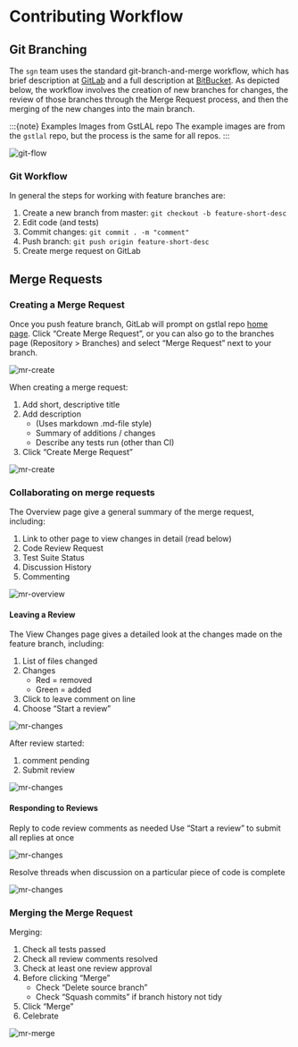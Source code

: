 # Contributing Workflow

## Git Branching

The `sgn` team uses the standard git-branch-and-merge workflow, which has brief description
at [GitLab](https://docs.gitlab.com/ee/gitlab-basics/feature_branch_workflow.html) and a full description
at [BitBucket](https://www.atlassian.com/git/tutorials/comparing-workflows/feature-branch-workflow). As depicted below,
the workflow involves the creation of new branches for changes, the review of those branches through the Merge Request
process, and then the merging of the new changes into the main branch.

:::{note} Examples Images from GstLAL repo
The example images are from the `gstlal` repo, but the process is the same for all repos.
:::

![git-flow](_static/img/git-flow.png)

### Git Workflow

In general the steps for working with feature branches are:

1. Create a new branch from master: `git checkout -b feature-short-desc`
1. Edit code (and tests)
1. Commit changes: `git commit . -m "comment"`
1. Push branch: `git push origin feature-short-desc`
1. Create merge request on GitLab

## Merge Requests

### Creating a Merge Request

Once you push feature branch, GitLab will prompt on gstlal repo [home page](). Click “Create Merge Request”, or you can
also go to the branches page (Repository > Branches) and select “Merge Request” next to your branch.

![mr-create](_static/img/mr-create.png)

When creating a merge request:

1. Add short, descriptive title
1. Add description
    - (Uses markdown .md-file style)
    - Summary of additions / changes
    - Describe any tests run (other than CI)
1. Click “Create Merge Request”

![mr-create](_static/img/mr-create-steps.png)

### Collaborating on merge requests

The Overview page give a general summary of the merge request, including:

1. Link to other page to view changes in detail (read below)
1. Code Review Request
1. Test Suite Status
1. Discussion History
1. Commenting

![mr-overview](_static/img/mr-overview.png)

#### Leaving a Review

The View Changes page gives a detailed look at the changes made on the feature branch, including:

1. List of files changed
1. Changes
    - Red = removed
    - Green = added
1. Click to leave comment on line
1. Choose “Start a review”

![mr-changes](_static/img/mr-changes.png)

After review started:

1. comment pending
1. Submit review

![mr-changes](_static/img/mr-change-submit.png)

#### Responding to Reviews

Reply to code review comments as needed Use “Start a review” to submit all replies at once

![mr-changes](_static/img/mr-respond.png)

Resolve threads when discussion on a particular piece of code is complete

![mr-changes](_static/img/mr-resolve.png)

### Merging the Merge Request

Merging:

1. Check all tests passed
1. Check all review comments resolved
1. Check at least one review approval
1. Before clicking “Merge”
    - Check “Delete source branch”
    - Check “Squash commits” if branch history not tidy
1. Click “Merge”
1. Celebrate

![mr-merge](_static/img/mr-merge.png)
